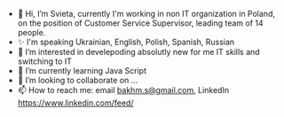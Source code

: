 - 👋 Hi, I’m Svieta,  currently I'm working in non IT organization in Poland, on the position of Customer Service Supervisor, leading team of 14 people. 
- ✨ I'm speaking Ukrainian, English, Polish, Spanish, Russian
- 👀 I’m interested in develepoding absolutly new for me IT skills and switching to IT 
- 🌱 I’m currently learning Java Script 
- 💞️ I’m looking to collaborate on ...
- 📫 How to reach me: email bakhm.s@gmail.com, LinkedIn https://www.linkedin.com/feed/

<!---
SvietaB/SvietaB is a ✨ special ✨ repository because its `README.md` (this file) appears on your GitHub profile.
You can click the Preview link to take a look at your changes.
--->
